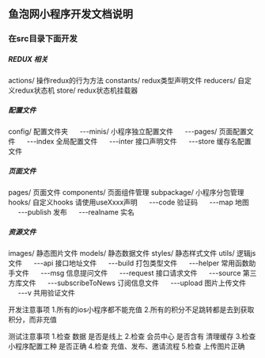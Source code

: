 ## 鱼泡网小程序开发文档说明

### 在src目录下面开发

##### REDUX 相关
actions/ 操作redux的行为方法
constants/ redux类型声明文件
reducers/ 自定义redux状态机
store/ redux状态机挂载器


##### 配置文件
config/ 配置文件夹 
&nbsp;&nbsp;&nbsp;&nbsp;&nbsp;---minis/ 小程序独立配置文件
&nbsp;&nbsp;&nbsp;&nbsp;&nbsp;---pages/ 页面配置文件
&nbsp;&nbsp;&nbsp;&nbsp;&nbsp;---index 全局配置文件
&nbsp;&nbsp;&nbsp;&nbsp;&nbsp;---inter 接口声明文件
&nbsp;&nbsp;&nbsp;&nbsp;&nbsp;---store 缓存名配置文件

##### 页面文件
pages/ 页面文件
components/ 页面组件管理
subpackage/ 小程序分包管理
hooks/ 自定义hooks  请使用useXxxx声明
&nbsp;&nbsp;&nbsp;&nbsp;&nbsp;---code 验证码
&nbsp;&nbsp;&nbsp;&nbsp;&nbsp;---map 地图
&nbsp;&nbsp;&nbsp;&nbsp;&nbsp;---publish 发布
&nbsp;&nbsp;&nbsp;&nbsp;&nbsp;---realname 实名

##### 资源文件
images/ 静态图片文件
models/ 静态数据文件
styles/ 静态样式文件
utils/  逻辑js文件
&nbsp;&nbsp;&nbsp;&nbsp;&nbsp;---api 接口地址文件
&nbsp;&nbsp;&nbsp;&nbsp;&nbsp;---build 打包类型文件
&nbsp;&nbsp;&nbsp;&nbsp;&nbsp;---helper 常用函数助手文件
&nbsp;&nbsp;&nbsp;&nbsp;&nbsp;---msg 信息提问文件
&nbsp;&nbsp;&nbsp;&nbsp;&nbsp;---request 接口请求文件
&nbsp;&nbsp;&nbsp;&nbsp;&nbsp;---source 第三方库文件
&nbsp;&nbsp;&nbsp;&nbsp;&nbsp;---subscribeToNews 订阅信息文件
&nbsp;&nbsp;&nbsp;&nbsp;&nbsp;---upload 图片上传文件
&nbsp;&nbsp;&nbsp;&nbsp;&nbsp;---v 共用验证文件

开发注意事项
1.所有的ios小程序都不能充值
2.所有的积分不足跳转都是去到获取积分，而非充值


测试注意事项
1.检查 数据 是否是线上
2.检查 会员中心 是否含有 清理缓存
3.检查 小程序配置工种 是否正确
4.检查 充值、发布、邀请流程
5.检查 上传图片正确